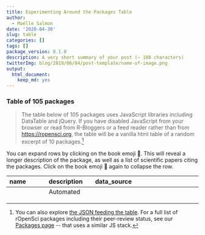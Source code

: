 ```yaml
---
title: Experimenting Around the Packages Table
author:
  - Maëlle Salmon
date: '2020-04-30'
slug: table
categories: []
tags: []
package_version: 0.1.0
description: A very short summary of your post (~ 100 characters)
twitterImg: blog/2019/06/04/post-template/name-of-image.png
output:
  html_document:
    keep_md: yes
---
```







### Table of 105 packages

> The table below of 105 packages uses JavaScript libraries including DataTable and jQuery. If you have disabled JavaScript from your browser or read from R-Bloggers or a feed reader rather than from <https://ropensci.org>, the table will be a vanilla html table of a random excerpt of 10 packages.[^solutions]

You can expand rows by clicking on the book emoji :closed_book:.
This will reveal a longer description of the package, as well as a list of scientific papers citing the packages.
Click on the book emoji :book: again to collapse the row.

<table class="display" style="width:100%;max-height: 3.5em;" id="packagestable">
 <thead>
  <tr>
   <th style="text-align:left;"> name </th>
   <th style="text-align:left;"> description </th>
   <th style="text-align:left;"> data_source </th>
   <th style="text-align:left;"> maintainer </th>
  </tr>
 </thead>
<tbody>
  <tr>
   <td style="text-align:left;"> phylotaR </td>
   <td style="text-align:left;"> Automated Phylogenetic Sequence Cluster Identification from GenBank </td>
   <td style="text-align:left;"> https://www.ncbi.nlm.nih.gov/genbank </td>
   <td style="text-align:left;"> Dom Bennett </td>
  </tr>
  <tr>
   <td style="text-align:left;"> treebase </td>
   <td style="text-align:left;"> Discovery, Access and Manipulation of TreeBASE Phylogenies </td>
   <td style="text-align:left;"> http://treebase.org </td>
   <td style="text-align:left;"> Carl Boettiger </td>
  </tr>
  <tr>
   <td style="text-align:left;"> rebird </td>
   <td style="text-align:left;"> R Client for the eBird Database of Bird Observations </td>
   <td style="text-align:left;">  </td>
   <td style="text-align:left;"> Sebastian Pardo </td>
  </tr>
  <tr>
   <td style="text-align:left;"> GSODR </td>
   <td style="text-align:left;"> Global Surface Summary of the Day (GSOD) Weather Data Client </td>
   <td style="text-align:left;"> http://www1.ncdc.noaa.gov/pub/data/gsod/readme.txt </td>
   <td style="text-align:left;"> Adam Sparks </td>
  </tr>
  <tr>
   <td style="text-align:left;"> rglobi </td>
   <td style="text-align:left;"> R Interface to Global Biotic Interactions </td>
   <td style="text-align:left;">  </td>
   <td style="text-align:left;"> Jorrit Poelen </td>
  </tr>
  <tr>
   <td style="text-align:left;"> traits </td>
   <td style="text-align:left;"> Species Trait Data from Around the Web </td>
   <td style="text-align:left;">  </td>
   <td style="text-align:left;"> Scott Chamberlain </td>
  </tr>
  <tr>
   <td style="text-align:left;"> ecoengine </td>
   <td style="text-align:left;"> Programmatic Interface to the Web Service Methods Provided by UC Berkeley's Natural History Data </td>
   <td style="text-align:left;"> https://ecoengine.berkeley.edu </td>
   <td style="text-align:left;"> Karthik Ram </td>
  </tr>
  <tr>
   <td style="text-align:left;"> webchem </td>
   <td style="text-align:left;"> Chemical Information from the Web </td>
   <td style="text-align:left;">  </td>
   <td style="text-align:left;"> Tamás Stirling </td>
  </tr>
  <tr>
   <td style="text-align:left;"> paleobioDB </td>
   <td style="text-align:left;"> Download and Process Data from the Paleobiology Database </td>
   <td style="text-align:left;"> http://paleobiodb.org/data1.1 </td>
   <td style="text-align:left;"> Sara Varela </td>
  </tr>
  <tr>
   <td style="text-align:left;"> getlandsat </td>
   <td style="text-align:left;"> Get Landsat 8 Data from Amazon Public Data Sets </td>
   <td style="text-align:left;"> https://registry.opendata.aws/landsat-8 </td>
   <td style="text-align:left;"> Scott Chamberlain </td>
  </tr>
</tbody>
</table>

<!--html_preserve-->
<script src="https://code.jquery.com/jquery-3.5.0.min.js" integrity="sha256-xNzN2a4ltkB44Mc/Jz3pT4iU1cmeR0FkXs4pru/JxaQ=" crossorigin="anonymous"></script>
<script src="https://cdnjs.cloudflare.com/ajax/libs/showdown/1.8.7/showdown.min.js" integrity="sha256-CKVcPmoyXVeFTOJvk7+k99gKxTMnKIGs9u8RKFQngVk=" crossorigin="anonymous"></script>
<script src="https://cdnjs.cloudflare.com/ajax/libs/datatables/1.10.19/js/jquery.dataTables.min.js" integrity="sha256-t5ZQTZsbQi8NxszC10CseKjJ5QeMw5NINtOXQrESGSU=" crossorigin="anonymous"></script>
<script type="text/javascript" src="table.js"></script>
<!-- https://datatables.net/forums/discussion/comment/151719/#Comment_151719 -->
<!--/html_preserve-->

[^solutions]: You can also explore [the JSON feeding the table](registry.json). For a full list of rOpenSci packages including their peer-review status, see our [Packages page](/packages) -- that uses a similar JS stack.
